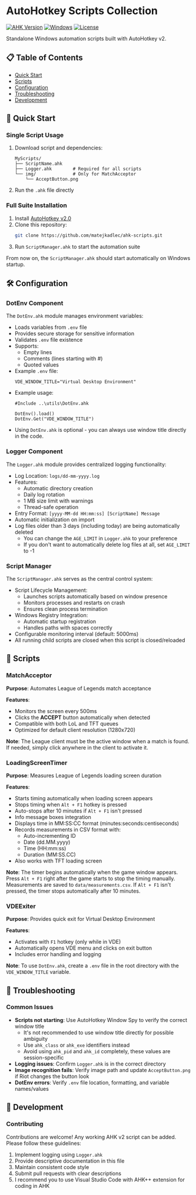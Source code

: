# AutoHotkey Scripts Collection

[![AHK Version](https://img.shields.io/badge/AHK-v2.0.18-blue.svg)](https://www.autohotkey.com/)
[![Windows](https://img.shields.io/badge/Platform-Windows-lightgrey.svg)](https://www.microsoft.com/windows)
[![License](https://img.shields.io/badge/License-GNU-green.svg)](LICENSE)

Standalone Windows automation scripts built with AutoHotkey v2.

## 📋 Table of Contents
- [Quick Start](#-quick-start)
- [Scripts](#-scripts)
- [Configuration](#-configuration)
- [Troubleshooting](#-troubleshooting)
- [Development](#-development)

## 🚀 Quick Start

### Single Script Usage
1. Download script and dependencies:
   ```
   MyScripts/
   ├── ScriptName.ahk
   ├── Logger.ahk        # Required for all scripts
   └── img/              # Only for MatchAcceptor
       └── AcceptButton.png
   ```
2. Run the `.ahk` file directly

### Full Suite Installation
1. Install [AutoHotkey v2.0](https://www.autohotkey.com/)
2. Clone this repository:
   ```bash
   git clone https://github.com/matejkadlec/ahk-scripts.git
   ```
3. Run `ScriptManager.ahk` to start the automation suite

From now on, the `ScriptManager.ahk` should start automatically on Windows startup.

## 🛠️ Configuration

### DotEnv Component
The `DotEnv.ahk` module manages environment variables:

- Loads variables from `.env` file
- Provides secure storage for sensitive information
- Validates `.env` file existence
- Supports:
  - Empty lines
  - Comments (lines starting with #)
  - Quoted values
- Example `.env` file:
  ```
  VDE_WINDOW_TITLE="Virtual Desktop Environment"
  ```
- Example usage:
  ```ahk
  #Include ..\utils\DotEnv.ahk

  DotEnv().load()
  DotEnv.Get("VDE_WINDOW_TITLE")
  ```
- Using `DotEnv.ahk` is optional - you can always use window title directly in the code.

### Logger Component
The `Logger.ahk` module provides centralized logging functionality:

- Log Location: `logs/dd-mm-yyyy.log`
- Features:
  - Automatic directory creation
  - Daily log rotation
  - 1 MB size limit with warnings
  - Thread-safe operation
- Entry Format: `[yyyy-MM-dd HH:mm:ss] [ScriptName] Message`
- Automatic initialization on import
- Log files older than 3 days (including today) are being automatically deleted 
  - You can change the `AGE_LIMIT` in `Logger.ahk` to your preference
  - If you don't want to automatically delete log files at all, set `AGE_LIMIT` to -1

### Script Manager
The `ScriptManager.ahk` serves as the central control system:

- Script Lifecycle Management:
  - Launches scripts automatically based on window presence
  - Monitors processes and restarts on crash
  - Ensures clean process termination
- Windows Registry Integration:
  - Automatic startup registration
  - Handles paths with spaces correctly
- Configurable monitoring interval (default: 5000ms)
- All running child scripts are closed when this script is closed/reloaded

## 📜 Scripts

### MatchAcceptor
**Purpose**: Automates League of Legends match acceptance

**Features**:
- Monitors the screen every 500ms
- Clicks the __ACCEPT__ button automatically when detected
- Compatible with both LoL and TFT queues
- Optimized for default client resolution (1280x720)

**Note**: The League client must be the active window when a match is found. If needed, simply click anywhere in the client to activate it.

### LoadingScreenTimer
**Purpose**: Measures League of Legends loading screen duration

**Features**:
- Starts timing automatically when loading screen appears
- Stops timing when `Alt + F1` hotkey is pressed
- Auto-stops after 10 minutes if `Alt + F1` isn't pressed
- Info message boxes integration 
- Displays time in MM:SS:CC format (minutes:seconds:centiseconds)
- Records measurements in CSV format with:
  - Auto-incrementing ID
  - Date (dd.MM.yyyy)
  - Time (HH:mm:ss)
  - Duration (MM:SS.CC)
- Also works with TFT loading screen


**Note**: The timer begins automatically when the game window appears. Press `Alt + F1` right after the game starts to stop the timing manually. Measurements are saved to `data/measurements.csv`. If `Alt + F1` isn't pressed, the timer stops automatically after 10 minutes.

### VDEExiter
**Purpose**: Provides quick exit for Virtual Desktop Environment
 
**Features**:
- Activates with `F1` hotkey (only while in VDE)
- Automatically opens VDE menu and clicks on exit button
- Includes error handling and logging

**Note**: To use `DotEnv.ahk`, create a `.env` file in the root directory with the `VDE_WINDOW_TITLE` variable.

## 🐞 Troubleshooting

### Common Issues
- **Scripts not starting**: Use AutoHotkey Window Spy to verify the correct window title
  - It's not recommended to use window title directly for possible ambiguity
  - Use `ahk_class` or `ahk_exe` identifiers instead
  - Avoid using `ahk_pid` and `ahk_id` completely, these values are session-specific 
- **Logging issues**: Confirm `Logger.ahk` is in the correct directory
- **Image recognition fails**: Verify image path and update `AcceptButton.png` if Riot changes the button look
- **DotEnv errors**: Verify `.env` file location, formatting, and variable names/values

## 🧪 Development

### Contributing

Contributions are welcome! Any working AHK v2 script can be added. Please follow these guidelines:

1. Implement logging using `Logger.ahk`
2. Provide descriptive documentation in this file
3. Maintain consistent code style
4. Submit pull requests with clear descriptions
5. I recommend you to use Visual Studio Code with AHK++ extension for coding in AHK
